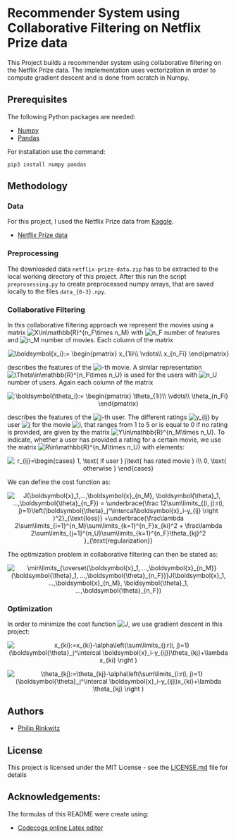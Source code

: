 # Recommender System using Collaborative Filtering on Netflix Prize data

This Project builds a recommender system using collaborative filtering on the Netflix Prize data. 
The implementation uses vectorization in order to compute gradient descent and is done from scratch in Numpy. 

## Prerequisites

The following Python packages are needed:

* [Numpy](https://www.numpy.org/)
* [Pandas](https://pandas.pydata.org/)

For installation use the command:

```
pip3 install numpy pandas
```

## Methodology

### Data

For this project, I used the Netflix Prize data from [Kaggle](https://www.kaggle.com/).

* [Netflix Prize data](https://www.kaggle.com/netflix-inc/netflix-prize-data/downloads/netflix-prize-data.zip/1)

### Preprocessing

The downloaded data ```netflix-prize-data.zip``` has to be extracted to the local working directory of this project. After this run the script ```preprosessing.py``` to create preprocessed numpy arrays, that are saved locally to the files ```data_{0-3}.npy```.

### Collaborative Filtering

In this collaborative filtering approach we represent the movies using a matrix <img src="https://latex.codecogs.com/gif.latex?X\in\mathbb{R}^{n_F\times&space;n_M}" title="X\in\mathbb{R}^{n_F\times n_M}" /> with <img src="https://latex.codecogs.com/gif.latex?n_F" title="n_F" /> number of features and <img src="https://latex.codecogs.com/gif.latex?n_M" title="n_M" /> number of movies. Each column of the matrix 

<p align="center">
<img src="https://latex.codecogs.com/gif.latex?\boldsymbol{x_i}:=&space;\begin{pmatrix}&space;x_{1i}\\&space;\vdots\\&space;x_{n_Fi}&space;\end{pmatrix}" title="\boldsymbol{x_i}:= \begin{pmatrix} x_{1i}\\ \vdots\\ x_{n_Fi} \end{pmatrix}" />
</p>

describes the features of the <img src="https://latex.codecogs.com/gif.latex?i" title="i" />-th movie. A similar representation <img src="https://latex.codecogs.com/gif.latex?\Theta\in\mathbb{R}^{n_F\times&space;n_U}" title="\Theta\in\mathbb{R}^{n_F\times n_U}" /> is used for the users with <img src="https://latex.codecogs.com/gif.latex?n_U" title="n_U" /> number of users. Again each column of the matrix

<p align="center">
<img src="https://latex.codecogs.com/gif.latex?\boldsymbol{\theta_i}:=&space;\begin{pmatrix}&space;\theta_{1i}\\&space;\vdots\\&space;\theta_{n_Fi}&space;\end{pmatrix}" title="\boldsymbol{\theta_i}:= \begin{pmatrix} \theta_{1i}\\ \vdots\\ \theta_{n_Fi} \end{pmatrix}" />
</p>

describes the features of the <img src="https://latex.codecogs.com/gif.latex?j" title="j" />-th user. The different ratings <img src="https://latex.codecogs.com/gif.latex?y_{ij}" title="y_{ij}" /> by user <img src="https://latex.codecogs.com/gif.latex?j" title="j" /> for the movie <img src="https://latex.codecogs.com/gif.latex?i" title="i" />, that ranges from 1 to 5 or is equal to 0 if no rating is provided, are given by the matrix <img src="https://latex.codecogs.com/gif.latex?Y\in\mathbb{R}^{n_M\times&space;n_U}" title="Y\in\mathbb{R}^{n_M\times n_U}" />. To indicate, whether a user has provided a rating for a certain movie, we use the matrix <img src="https://latex.codecogs.com/gif.latex?R\in\mathbb{R}^{n_M\times&space;n_U}" title="R\in\mathbb{R}^{n_M\times n_U}" /> with elements:   

<p align="center">
<img src="https://latex.codecogs.com/gif.latex?r_{ij}=\begin{cases}&space;1,&space;\text{&space;if&space;user&space;}&space;j\text{&space;has&space;rated&space;movie&space;}&space;i\\&space;0,&space;\text{&space;otherwise&space;}&space;\end{cases}" title="r_{ij}=\begin{cases} 1, \text{ if user } j\text{ has rated movie } i\\ 0, \text{ otherwise } \end{cases}" />
</p>

We can define the cost function as:

<p align="center">
<img src="https://latex.codecogs.com/gif.latex?J(\boldsymbol{x}_1,...,\boldsymbol{x}_{n_M},&space;\boldsymbol{\theta}_1,&space;...,\boldsymbol{\theta}_{n_F})&space;=&space;\underbrace{\frac&space;12\sum\limits_{(i,&space;j):r(i,&space;j)=1}\left(\boldsymbol{\theta}_j^\intercal\boldsymbol{x}_i-y_{ij}&space;\right&space;)^2}_{\text{loss}}&space;&plus;\underbrace{\frac\lambda&space;2\sum\limits_{i=1}^{n_M}\sum\limits_{k=1}^{n_F}x_{ki}^2&space;&plus;&space;\frac\lambda&space;2\sum\limits_{j=1}^{n_U}\sum\limits_{k=1}^{n_F}\theta_{kj}^2&space;}_{\text{regularization}}" title="J(\boldsymbol{x}_1,...,\boldsymbol{x}_{n_M}, \boldsymbol{\theta}_1, ...,\boldsymbol{\theta}_{n_F}) = \underbrace{\frac 12\sum\limits_{(i, j):r(i, j)=1}\left(\boldsymbol{\theta}_j^\intercal\boldsymbol{x}_i-y_{ij} \right )^2}_{\text{loss}} +\underbrace{\frac\lambda 2\sum\limits_{i=1}^{n_M}\sum\limits_{k=1}^{n_F}x_{ki}^2 + \frac\lambda 2\sum\limits_{j=1}^{n_U}\sum\limits_{k=1}^{n_F}\theta_{kj}^2 }_{\text{regularization}}" />
</p>

The optimization problem in collaborative filtering can then be stated as:

<p align="center">
<img src="https://latex.codecogs.com/gif.latex?\min\limits_{\overset{\boldsymbol{x}_1,&space;...,\boldsymbol{x}_{n_M}}{\boldsymbol{\theta}_1,&space;...,\boldsymbol{\theta}_{n_F}}}J(\boldsymbol{x}_1,&space;...,\boldsymbol{x}_{n_M},&space;\boldsymbol{\theta}_1,&space;...,\boldsymbol{\theta}_{n_F})" title="\min\limits_{\overset{\boldsymbol{x}_1, ...,\boldsymbol{x}_{n_M}}{\boldsymbol{\theta}_1, ...,\boldsymbol{\theta}_{n_F}}}J(\boldsymbol{x}_1, ...,\boldsymbol{x}_{n_M}, \boldsymbol{\theta}_1, ...,\boldsymbol{\theta}_{n_F})" />
</p>

### Optimization

In order to minimize the cost function <img src="https://latex.codecogs.com/gif.latex?J" title="J" />, we use
gradient descent in this project:

<p align="center">
<img src="https://latex.codecogs.com/gif.latex?x_{ki}:=x_{ki}-\alpha\left(\sum\limits_{j:r(i,&space;j)=1}(\boldsymbol{\theta}_j^\intercal&space;\boldsymbol{x}_i-y_{ij})\theta_{kj}&plus;\lambda&space;x_{ki}&space;\right&space;)" title="x_{ki}:=x_{ki}-\alpha\left(\sum\limits_{j:r(i, j)=1}(\boldsymbol{\theta}_j^\intercal \boldsymbol{x}_i-y_{ij})\theta_{kj}+\lambda x_{ki} \right )" />
</p>
<p align="center">
<img src="https://latex.codecogs.com/gif.latex?\theta_{kj}:=\theta_{kj}-\alpha\left(\sum\limits_{i:r(i,&space;j)=1}(\boldsymbol{\theta}_j^\intercal&space;\boldsymbol{x}_i-y_{ij})x_{ki}&plus;\lambda&space;\theta_{kj}&space;\right&space;)" title="\theta_{kj}:=\theta_{kj}-\alpha\left(\sum\limits_{i:r(i, j)=1}(\boldsymbol{\theta}_j^\intercal \boldsymbol{x}_i-y_{ij})x_{ki}+\lambda \theta_{kj} \right )" />
</p>




## Authors

* [Philip Rinkwitz](https://github.com/rinkwitz)

## License

This project is licensed under the MIT License - see the [LICENSE.md](LICENSE.md) file for details

## Acknowledgements:

The formulas of this README were create using:
* [Codecogs online Latex editor](https://www.codecogs.com/latex/eqneditor.php)
